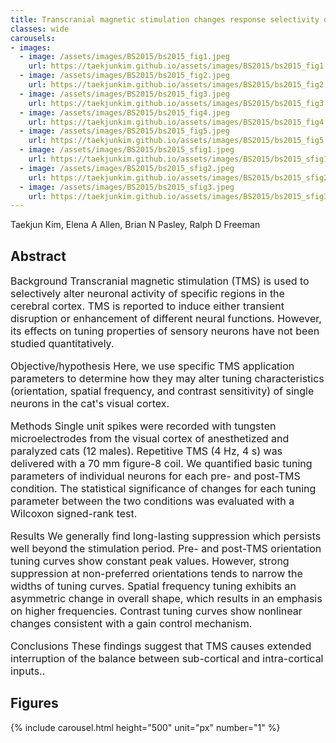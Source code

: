 ```yaml
---
title: Transcranial magnetic stimulation changes response selectivity of neurons in the visual cortex
classes: wide
carousels:
- images: 
  - image: /assets/images/BS2015/bs2015_fig1.jpeg
    url: https://taekjunkim.github.io/assets/images/BS2015/bs2015_fig1.jpeg
  - image: /assets/images/BS2015/bs2015_fig2.jpeg
    url: https://taekjunkim.github.io/assets/images/BS2015/bs2015_fig2.jpeg
  - image: /assets/images/BS2015/bs2015_fig3.jpeg
    url: https://taekjunkim.github.io/assets/images/BS2015/bs2015_fig3.jpeg
  - image: /assets/images/BS2015/bs2015_fig4.jpeg
    url: https://taekjunkim.github.io/assets/images/BS2015/bs2015_fig4.jpeg
  - image: /assets/images/BS2015/bs2015_fig5.jpeg
    url: https://taekjunkim.github.io/assets/images/BS2015/bs2015_fig5.jpeg
  - image: /assets/images/BS2015/bs2015_sfig1.jpeg
    url: https://taekjunkim.github.io/assets/images/BS2015/bs2015_sfig1.jpeg    
  - image: /assets/images/BS2015/bs2015_sfig2.jpeg
    url: https://taekjunkim.github.io/assets/images/BS2015/bs2015_sfig2.jpeg    
  - image: /assets/images/BS2015/bs2015_sfig3.jpeg
    url: https://taekjunkim.github.io/assets/images/BS2015/bs2015_sfig3.jpeg        
---
```


Taekjun Kim, Elena A Allen, Brian N Pasley, Ralph D Freeman


## Abstract
<Font size = "3"> Background
Transcranial magnetic stimulation (TMS) is used to selectively alter neuronal activity of specific regions in the cerebral cortex. TMS is reported to induce either transient disruption or enhancement of different neural functions. However, its effects on tuning properties of sensory neurons have not been studied quantitatively.

Objective/hypothesis
Here, we use specific TMS application parameters to determine how they may alter tuning characteristics (orientation, spatial frequency, and contrast sensitivity) of single neurons in the cat's visual cortex.

Methods
Single unit spikes were recorded with tungsten microelectrodes from the visual cortex of anesthetized and paralyzed cats (12 males). Repetitive TMS (4 Hz, 4 s) was delivered with a 70 mm figure-8 coil. We quantified basic tuning parameters of individual neurons for each pre- and post-TMS condition. The statistical significance of changes for each tuning parameter between the two conditions was evaluated with a Wilcoxon signed-rank test.

Results
We generally find long-lasting suppression which persists well beyond the stimulation period. Pre- and post-TMS orientation tuning curves show constant peak values. However, strong suppression at non-preferred orientations tends to narrow the widths of tuning curves. Spatial frequency tuning exhibits an asymmetric change in overall shape, which results in an emphasis on higher frequencies. Contrast tuning curves show nonlinear changes consistent with a gain control mechanism.

Conclusions
These findings suggest that TMS causes extended interruption of the balance between sub-cortical and intra-cortical inputs.. </Font>

## Figures
{% include carousel.html height="500" unit="px" number="1" %}
<!--- {% include carousel.html height="500" unit="px" duration="10" number="1" %} --->


